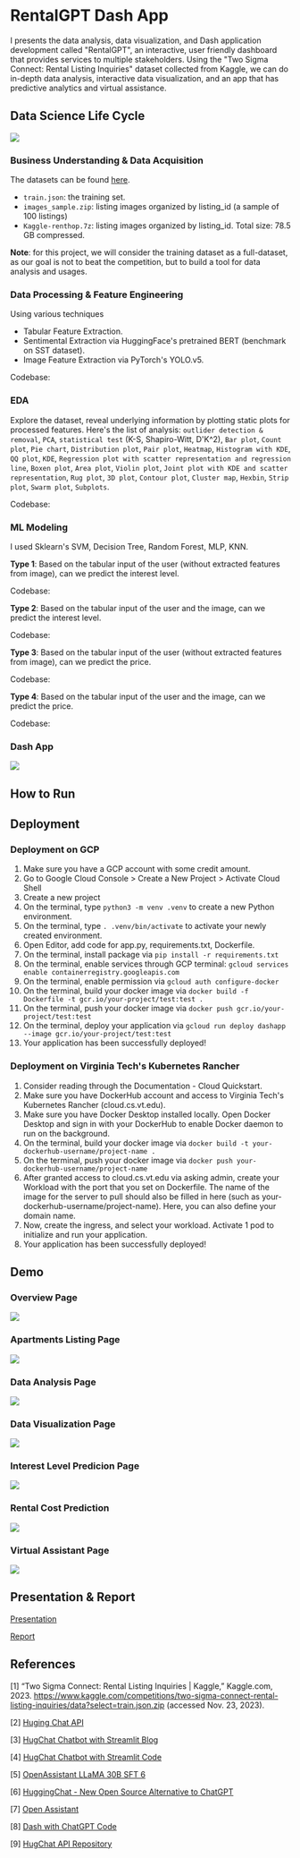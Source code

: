 # RentalGPT Dash App
I presents the data analysis, data visualization, and Dash application development called "RentalGPT", an interactive, user friendly dashboard that provides services to multiple stakeholders. Using the "Two Sigma Connect: Rental Listing Inquiries" dataset collected from Kaggle, we can do in-depth data analysis, interactive data visualization, and an app that has predictive analytics and virtual assistance.

## Data Science Life Cycle
![](https://raw.githubusercontent.com/mnguyen0226/rental_gpt_dash/main/dash/assets/photos/data_science_life_cycle.png)

### Business Understanding & Data Acquisition
The datasets can be found [here]((https://www.kaggle.com/competitions/two-sigma-connect-rental-listing-inquiries/data?select=train.json.zip)).
- `train.json`: the training set.
- `images_sample.zip`: listing images organized by listing_id (a sample of 100 listings)
- `Kaggle-renthop.7z`: listing images organized by listing_id. Total size: 78.5 GB compressed.

**Note**: for this project, we will consider the training dataset as a full-dataset, as our goal is not to beat the competition, but to build a tool for data analysis and usages.

### Data Processing & Feature Engineering
Using various techniques
- Tabular Feature Extraction.
- Sentimental Extraction via HuggingFace's pretrained BERT (benchmark on SST dataset).
- Image Feature Extraction via PyTorch's YOLO.v5.

Codebase:

### EDA
Explore the dataset, reveal underlying information by plotting static plots for processed features. Here's the list of analysis: `outlider detection & removal`, `PCA`, `statistical test` (K-S, Shapiro-Witt, D'K^2), `Bar plot`, `Count plot`, `Pie chart`, `Distribution plot`, `Pair plot`, `Heatmap`, `Histogram with KDE`, `QQ plot`, `KDE`, `Regression plot with scatter representation and regression line`, `Boxen plot`, `Area plot`, `Violin plot`, `Joint plot with KDE and scatter representation`, `Rug plot`, `3D plot`, `Contour plot`, `Cluster map`, `Hexbin`, `Strip plot`, `Swarm plot`, `Subplots`.

Codebase:

### ML Modeling
I used Sklearn's SVM, Decision Tree, Random Forest, MLP, KNN.

**Type 1**: Based on the tabular input of the user (without extracted features from image), can we predict the interest level. 

Codebase:

**Type 2**: Based on the tabular input of the user and the image, can we predict the interest level.

Codebase:

**Type 3**: Based on the tabular input of the user (without extracted features from image), can we predict the price. 

Codebase:

**Type 4**: Based on the tabular input of the user and the image, can we predict the price.

Codebase:

### Dash App
![](https://raw.githubusercontent.com/mnguyen0226/rental_gpt_dash/main/dash/assets/photos/rental_gpt_dash_architecture.png)

## How to  Run

## Deployment
### Deployment on GCP
1. Make sure you have a GCP account with some credit amount.
2. Go to Google Cloud Console > Create a New Project > Activate Cloud Shell
3. Create a new project
4. On the terminal, type `python3 -m venv .venv` to create a new Python environment.
5. On the terminal, type `. .venv/bin/activate` to activate your newly created environment.
6. Open Editor, add code for app.py, requirements.txt, Dockerfile.
7. On the terminal, install package via `pip install -r requirements.txt`
8. On the terminal, enable services through GCP terminal: `gcloud services enable
containerregistry.googleapis.com`
9. On the terminal, enable permission via `gcloud auth configure-docker`
10. On the terminal, build your docker image via `docker build -f Dockerfile -t
gcr.io/your-project/test:test .`
11. On the terminal, push your docker image via `docker push gcr.io/your-project/test:test`
12. On the terminal, deploy your application via `gcloud run deploy dashapp --image
gcr.io/your-project/test:test`
13. Your application has been successfully deployed!

### Deployment on Virginia Tech's Kubernetes Rancher
1. Consider reading through the Documentation - Cloud Quickstart.
2. Make sure you have DockerHub account and access to Virginia Tech's Kubernetes
Rancher (cloud.cs.vt.edu).
3. Make sure you have Docker Desktop installed locally. Open Docker Desktop and sign in
with your DockerHub to enable Docker daemon to run on the background.
4. On the terminal, build your docker image via `docker build -t
your-dockerhub-username/project-name .`
5. On the terminal, push your docker image via `docker push
your-dockerhub-username/project-name`
6. After granted access to cloud.cs.vt.edu via asking admin, create your Workload with the
port that you set on Dockerfile. The name of the image for the server to pull should also
be filled in here (such as your-dockerhub-username/project-name). Here, you can also
define your domain name.
7. Now, create the ingress, and select your workload. Activate 1 pod to initialize and run
your application.
8. Your application has been successfully deployed!

## Demo
### Overview Page
![](https://raw.githubusercontent.com/mnguyen0226/rental_gpt_dash/main/dash/assets/photos/overview_page.png)

### Apartments Listing Page
![](https://raw.githubusercontent.com/mnguyen0226/rental_gpt_dash/main/dash/assets/photos/apartments_listing_page.png)

### Data Analysis Page
![](https://raw.githubusercontent.com/mnguyen0226/rental_gpt_dash/main/dash/assets/photos/data_analysis_page.png)

### Data Visualization Page
![](https://raw.githubusercontent.com/mnguyen0226/rental_gpt_dash/main/dash/assets/photos/data_visualization_page.png)

### Interest Level Predicion Page
![](https://raw.githubusercontent.com/mnguyen0226/rental_gpt_dash/main/dash/assets/photos/interest_level_prediction_page.png)

### Rental Cost Prediction
![](https://raw.githubusercontent.com/mnguyen0226/rental_gpt_dash/main/dash/assets/photos/rental_cost_prediction_page.png)

### Virtual Assistant Page
![](https://raw.githubusercontent.com/mnguyen0226/rental_gpt_dash/main/dash/assets/photos/virtual_assistant_page.png)


## Presentation & Report
[Presentation]()

[Report]()

## References
[1] “Two Sigma Connect: Rental Listing Inquiries | Kaggle,” Kaggle.com, 2023. https://www.kaggle.com/competitions/two-sigma-connect-rental-listing-inquiries/data?select=train.json.zip (accessed Nov. 23, 2023).

‌[2] [Huging Chat API](https://github.com/Soulter/hugging-chat-api)

[3] [HugChat Chatbot with Streamlit Blog](https://blog.streamlit.io/how-to-build-an-llm-powered-chatbot-with-streamlit/)

[4] [HugChat Chatbot with Streamlit Code](https://github.com/dataprofessor/hugchat/blob/master/app_v3.py)

[5] [OpenAssistant LLaMA 30B SFT 6](https://huggingface.co/OpenAssistant/oasst-sft-6-llama-30b-xor)

[6] [HuggingChat - New Open Source Alternative to ChatGPT](https://www.youtube.com/watch?v=7QChacb3-00)

[7] [Open Assistant](https://open-assistant.io/)

[8] [Dash with ChatGPT Code](https://github.com/plotly/dash-sample-apps/blob/main/apps/dash-gpt3-chatbot/app.py)

[9] [HugChat API Repository](https://github.com/Soulter/hugging-chat-api/tree/master)